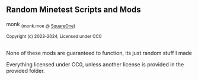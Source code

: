 ## Random Minetest Scripts and Mods

monk <sub>(monk.moe @ [SquareOne](https://discord.gg/pE4Tu3cf23))</sub>

<sup>Copyright (c) 2023-2024, Licensed under CC0</sup>

##
None of these mods are guaranteed to function, its just random stuff I made

Everything licensed under CC0, unless another license is provided in the provided folder.
##
